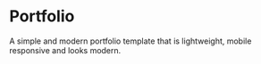 # Portfolio

A simple and modern portfolio template that is lightweight, mobile responsive and looks modern. 


